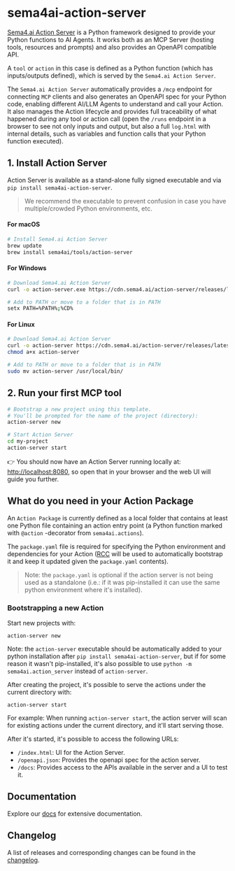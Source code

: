 # sema4ai-action-server

[Sema4.ai Action Server](https://github.com/sema4ai/actions#readme) is a Python framework designed to provide your Python functions to AI Agents. It works both as an MCP Server (hosting tools, resources and prompts) and also provides an OpenAPI compatible API.

A `tool` or `action` in this case is defined as a Python function (which has inputs/outputs defined), which is served by the `Sema4.ai Action Server`.

The `Sema4.ai Action Server` automatically provides a `/mcp` endpoint for connecting `MCP` clients and also generates an OpenAPI spec for your Python code, enabling different AI/LLM Agents to understand and call your Action. It also manages the Action lifecycle and provides full traceability of what happened during any tool or action call (open the `/runs` endpoint in a browser to see not only inputs and output, but also a full `log.html` with internal details, such as variables and function calls that your Python function executed).

## 1. Install Action Server

Action Server is available as a stand-alone fully signed executable and via `pip install sema4ai-action-server`.

> We recommend the executable to prevent confusion in case you have multiple/crowded Python environments, etc.

#### For macOS

```sh
# Install Sema4.ai Action Server
brew update
brew install sema4ai/tools/action-server
```

#### For Windows

```sh
# Download Sema4.ai Action Server
curl -o action-server.exe https://cdn.sema4.ai/action-server/releases/latest/windows64/action-server.exe

# Add to PATH or move to a folder that is in PATH
setx PATH=%PATH%;%CD%
```

#### For Linux

```sh
# Download Sema4.ai Action Server
curl -o action-server https://cdn.sema4.ai/action-server/releases/latest/linux64/action-server
chmod a+x action-server

# Add to PATH or move to a folder that is in PATH
sudo mv action-server /usr/local/bin/
```

## 2. Run your first MCP tool

```sh
# Bootstrap a new project using this template.
# You'll be prompted for the name of the project (directory):
action-server new

# Start Action Server
cd my-project
action-server start
```

👉 You should now have an Action Server running locally at: [http://localhost:8080](http://localhost:8080), so open that in your browser and the web UI will guide you further.

## What do you need in your Action Package

An `Action Package` is currently defined as a local folder that contains at least one Python file containing an action entry point (a Python function marked with `@action` -decorator from `sema4ai.actions`).

The `package.yaml` file is required for specifying the Python environment and dependencies for your Action ([RCC](https://github.com/robocorp/rcc/) will be used to automatically bootstrap it and keep it updated given the `package.yaml` contents).

> Note: the `package.yaml` is optional if the action server is not being used as a standalone (i.e.: if it was pip-installed it can use the same python environment where it's installed).

### Bootstrapping a new Action

Start new projects with:

`action-server new`

Note: the `action-server` executable should be automatically added to your python installation after `pip install sema4ai-action-server`, but if for some reason it wasn't pip-installed, it's also possible to use `python -m sema4ai.action_server` instead of `action-server`.

After creating the project, it's possible to serve the actions under the current directory with:

`action-server start`

For example: When running `action-server start`, the action server will scan for existing actions under the current directory, and it'll start serving those.

After it's started, it's possible to access the following URLs:

- `/index.html`: UI for the Action Server.
- `/openapi.json`: Provides the openapi spec for the action server.
- `/docs`: Provides access to the APIs available in the server and a UI to test it.

## Documentation

Explore our [docs](https://github.com/sema4ai/actions/tree/master/action_server/docs) for extensive documentation.

## Changelog

A list of releases and corresponding changes can be found in the [changelog](https://github.com/sema4ai/actions/blob/master/action_server/docs/CHANGELOG.md).
